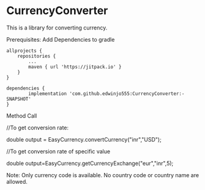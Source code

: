 # CurrencyConverter

This is a library for converting currency.

Prerequisites:
Add Dependencies to gradle

	allprojects {
		repositories {
			...
			maven { url 'https://jitpack.io' }
		}
	}

	dependencies {
	        implementation 'com.github.edwinjo555:CurrencyConverter:-SNAPSHOT'
	}


Method Call

//To get conversion rate: 

double output = EasyCurrency.convertCurrency("inr","USD");


//To get conversion rate of specific value

double output=EasyCurrency.getCurrencyExchange("eur","inr",5);

Note: Only currency code is available. No country code or country name are allowed.
